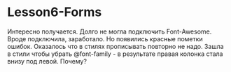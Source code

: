 # Lesson6-Forms

Интересно получается. Долго не могла подключить Font-Awesome. Вроде подключила, заработало. Но появились красные пометки ошибок. Оказалось что в стилях прописывать повторно не надо. Зашла в стили чтобы убрать @font-family - в результате правая колонка стала внизу под левой. Почему?
